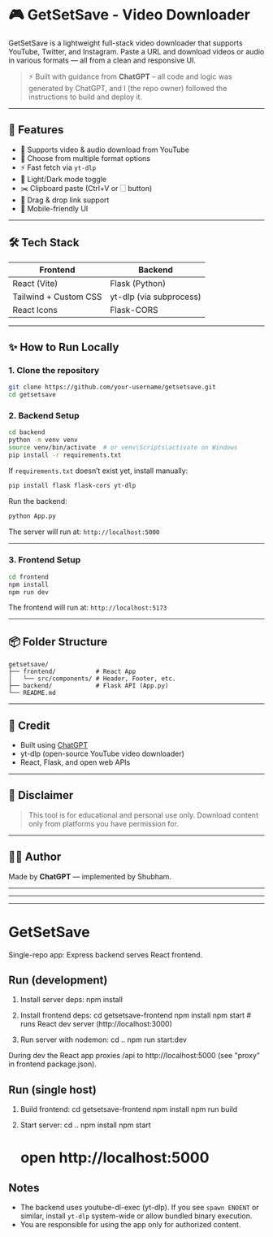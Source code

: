 # 🎮 GetSetSave - Video Downloader

GetSetSave is a lightweight full-stack video downloader that supports YouTube, Twitter, and Instagram. Paste a URL and download videos or audio in various formats — all from a clean and responsive UI.

> ⚡ Built with guidance from **ChatGPT** – all code and logic was generated by ChatGPT, and I (the repo owner) followed the instructions to build and deploy it.

---

## 📸 Features

- 🎥 Supports video & audio download from YouTube
- 📅 Choose from multiple format options
- ⚡ Fast fetch via `yt-dlp`
- 🌙 Light/Dark mode toggle
- ✂️ Clipboard paste (Ctrl+V or 🗌 button)
- 👡 Drag & drop link support
- 📱 Mobile-friendly UI

---

## 🛠️ Tech Stack

| Frontend            | Backend        |
|---------------------|----------------|
| React (Vite)        | Flask (Python) |
| Tailwind + Custom CSS | yt-dlp (via subprocess) |
| React Icons         | Flask-CORS     |

---

## ✨ How to Run Locally

### 1. Clone the repository

```bash
git clone https://github.com/your-username/getsetsave.git
cd getsetsave
```

### 2. Backend Setup

```bash
cd backend
python -m venv venv
source venv/bin/activate  # or venv\Scripts\activate on Windows
pip install -r requirements.txt
```

If `requirements.txt` doesn’t exist yet, install manually:

```bash
pip install flask flask-cors yt-dlp
```

Run the backend:

```bash
python App.py
```

The server will run at: `http://localhost:5000`

---

### 3. Frontend Setup

```bash
cd frontend
npm install
npm run dev
```

The frontend will run at: `http://localhost:5173`

---

## 📦 Folder Structure

```
getsetsave/
├── frontend/           # React App
│   └── src/components/ # Header, Footer, etc.
├── backend/            # Flask API (App.py)
└── README.md
```

---

## 🙏 Credit

- Built using [ChatGPT](https://chat.openai.com/)
- yt-dlp (open-source YouTube video downloader)
- React, Flask, and open web APIs

---

## 🧠 Disclaimer

> This tool is for educational and personal use only. Download content only from platforms you have permission for.

---

## 🐱‍👤 Author

Made by **ChatGPT** — implemented by Shubham.


---
---
---

# GetSetSave

Single-repo app: Express backend serves React frontend.

## Run (development)
1. Install server deps:
   npm install

2. Install frontend deps:
   cd getsetsave-frontend
   npm install
   npm start   # runs React dev server (http://localhost:3000)

3. Run server with nodemon:
   cd ..
   npm run start:dev

During dev the React app proxies /api to http://localhost:5000 (see "proxy" in frontend package.json).

## Run (single host)
1. Build frontend:
   cd getsetsave-frontend
   npm install
   npm run build

2. Start server:
   cd ..
   npm install
   npm start
   # open http://localhost:5000

## Notes
- The backend uses youtube-dl-exec (yt-dlp). If you see `spawn ENOENT` or similar, install `yt-dlp` system-wide or allow bundled binary execution.
- You are responsible for using the app only for authorized content.
